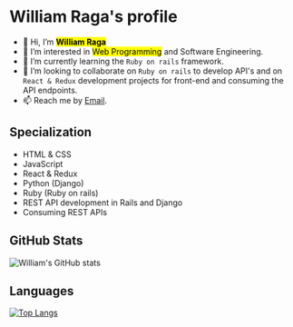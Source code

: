 #  **William Raga's profile**

- 👋 Hi, I’m <mark>**William Raga**</mark>
- 👀 I’m interested in <mark>Web Programming</mark> and Software Engineering.
- 🌱 I’m currently learning the `Ruby on rails` framework.
- 💞️ I’m looking to collaborate on `Ruby on rails` to develop API's and on `React & Redux` development projects for front-end and consuming the API endpoints.
- 📫 Reach me by <!--[Mobile No](0795 600499) or text via--> [Email](ragawilliam570@gmail.com).

## Specialization

- HTML & CSS
- JavaScript
- React & Redux
- Python (Django)
- Ruby (Ruby on rails)
- REST API development in Rails and Django
- Consuming REST APIs

<!---
itsmraga-hub/itsmraga-hub is a ✨ special ✨ repository because its `README.md` (this file) appears on your GitHub profile.
You can click the Preview link to take a look at your changes.
--->

## GitHub Stats

![William's GitHub stats](https://github-readme-stats.vercel.app/api?username=itsmraga-hub&show_icons=true&theme=radical)

## Languages

[![Top Langs](https://github-readme-stats.vercel.app/api/top-langs/?username=itsmraga-hub&layout=compact)](https://github.com/itsmraga-hub/github-readme-stats)

